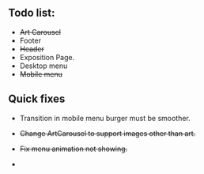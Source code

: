 ## Todo list:

- ~~Art Carousel~~
- Footer
- ~~Header~~
- Exposition Page.
- Desktop menu
- ~~Mobile menu~~

## Quick fixes

- Transition in mobile menu burger must be smoother.

- ~~Change ArtCarousel to support images other than art.~~
- ~~Fix menu animation not showing.~~
- 
